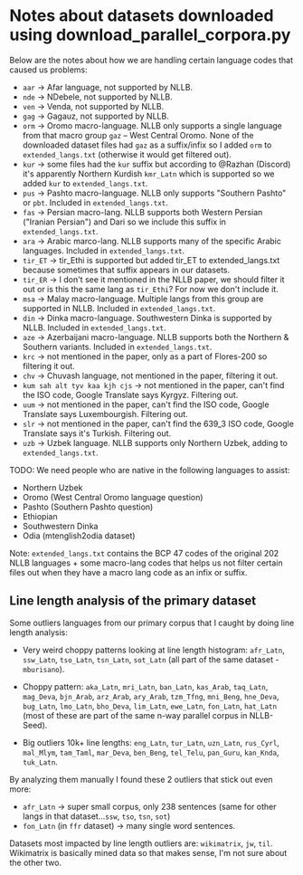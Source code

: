 # Notes about datasets downloaded using download_parallel_corpora.py

Below are the notes about how we are handling certain language codes that caused us problems:

* `aar` -> Afar language, not supported by NLLB.
* `nde` -> NDebele, not supported by NLLB.
* `ven` -> Venda, not supported by NLLB.
* `gag` -> Gagauz, not supported by NLLB.
* `orm` -> Oromo macro-language. NLLB only supports a single language from that macro group `gaz` – West Central Oromo. None of the downloaded dataset files had `gaz` as a suffix/infix so I added `orm` to `extended_langs.txt` (otherwise it would get filtered out).
* `kur` -> some files had the `kur` suffix but according to @Razhan (Discord) it's apparently Northern Kurdish `kmr_Latn` which is supported so we added `kur` to `extended_langs.txt`.
* `pus` -> Pashto macro-language. NLLB only supports "Southern Pashto" or `pbt`. Included in `extended_langs.txt`.
* `fas` -> Persian macro-lang. NLLB supports both Western Persian ("Iranian Persian") and Dari so we include this suffix in `extended_langs.txt`.
* `ara` -> Arabic marco-lang. NLLB supports many of the specific Arabic languages. Included in `extended_langs.txt`.
* `tir_ET` -> tir_Ethi is supported but added tir_ET to extended_langs.txt because sometimes that suffix appears in our datasets.
* `tir_ER` -> I don't see it mentioned in the NLLB paper, we should filter it out or is this the same lang as `tir_Ethi`? For now we don't include it.
* `msa` -> Malay macro-language. Multiple langs from this group are supported in NLLB. Included in `extended_langs.txt`.
* `din` -> Dinka macro-language. Southwestern Dinka is supported by NLLB. Included in `extended_langs.txt`.
* `aze` -> Azerbaijani macro-language. NLLB supports both the Northern & Southern variants. Included in `extended_langs.txt`.
* `krc` -> not mentioned in the paper, only as a part of Flores-200 so filtering it out.
* `chv` -> Chuvash language, not mentioned in the paper, filtering it out.
* `kum sah alt tyv kaa kjh cjs` -> not mentioned in the paper, can't find the ISO code, Google Translate says Kyrgyz. Filtering out.
* `uum` -> not mentioned in the paper, can't find the ISO code, Google Translate says Luxembourgish. Filtering out.
* `slr` -> not mentioned in the paper, can't find the 639_3 ISO code, Google Translate says it's Turkish. Filtering out.
* `uzb` -> Uzbek language. NLLB supports only Northern Uzbek, adding to `extended_langs.txt`.

TODO: We need people who are native in the following languages to assist:
* Northern Uzbek
* Oromo (West Central Oromo language question)
* Pashto (Southern Pashto question)
* Ethiopian
* Southwestern Dinka
* Odia (mtenglish2odia dataset)

Note: `extended_langs.txt` contains the BCP 47 codes of the original 202 NLLB languages + some macro-lang codes that helps us not filter certain files out when they have a macro lang code as an infix or suffix.

## Line length analysis of the primary dataset

Some outliers languages from our primary corpus that I caught by doing line length analysis:

* Very weird choppy patterns looking at line length histogram: `afr_Latn`, `ssw_Latn`, `tso_Latn`, `tsn_Latn`, `sot_Latn` (all part of the same dataset - `mburisano`).

* Choppy pattern: `aka_Latn`, `mri_Latn`, `ban_Latn`, `kas_Arab`, `taq_Latn`, `mag_Deva`, `bjn_Arab`, `arz_Arab`, `ary_Arab`, `tzm_Tfng`, `mni_Beng`, `hne_Deva`, `bug_Latn`, `lmo_Latn`, `bho_Deva`, `lim_Latn`, `ewe_Latn`, `fon_Latn`, `hat_Latn` (most of these are part of the same n-way parallel corpus in NLLB-Seed).

* Big outliers 10k+ line lengths: `eng_Latn`, `tur_Latn`, `uzn_Latn`, `rus_Cyrl`, `mal_Mlym`, `tam_Taml`, `mar_Deva`, `ben_Beng`, `tel_Telu`, `pan_Guru`, `kan_Knda`, `tuk_Latn`.

By analyzing them manually I found these 2 outliers that stick out even more:
* `afr_Latn` -> super small corpus, only 238 sentences (same for other langs in that dataset...`ssw`, `tso`, `tsn`, `sot`)
* `fon_Latn` (in `ffr` dataset) -> many single word sentences.

Datasets most impacted by line length outliers are: `wikimatrix`, `jw`, `til`. Wikimatrix is basically mined data so that makes sense, I'm not sure about the other two.
